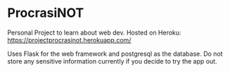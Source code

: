 # ProcrasiNOT
Personal Project to learn about web dev.
Hosted on Heroku: https://projectprocrasinot.herokuapp.com/

Uses Flask for the web framework and postgresql as the database. Do not store any sensitive information currently if you decide to try the app out.
